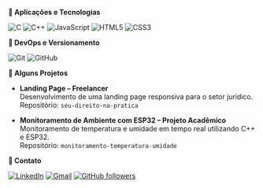 **🌷 Aplicações e Tecnologias**

![C](https://img.shields.io/badge/-C-00599C?style=flat&logo=c&logoColor=white)
![C++](https://img.shields.io/badge/-C++-00599C?style=flat&logo=c%2B%2B&logoColor=white)
![JavaScript](https://img.shields.io/badge/-JavaScript-F7DF1E?style=flat&logo=javascript&logoColor=black)
![HTML5](https://img.shields.io/badge/-HTML5-E34F26?style=flat&logo=html5&logoColor=white)
![CSS3](https://img.shields.io/badge/-CSS3-1572B6?style=flat&logo=css3&logoColor=white)


**🌸 DevOps e Versionamento**

![Git](https://img.shields.io/badge/-Git-F05032?style=flat&logo=git&logoColor=white)
![GitHub](https://img.shields.io/badge/-GitHub-181717?style=flat&logo=github&logoColor=white)

**🌼 Alguns Projetos**

- **Landing Page – Freelancer**  
  Desenvolvimento de uma landing page responsiva para o setor jurídico.  
  Repositório: `seu-direito-na-pratica`

- **Monitoramento de Ambiente com ESP32 – Projeto Acadêmico**  
  Monitoramento de temperatura e umidade em tempo real utilizando C++ e ESP32.  
  Repositório: `monitoramento-temperatura-umidade`

**🌺 Contato**

[![LinkedIn](https://img.shields.io/badge/LinkedIn-0A66C2?style=for-the-badge&logo=linkedin&logoColor=white)](https://www.linkedin.com/in/luanarevbd/)
[![Gmail](https://img.shields.io/badge/luanarevbd@gmail.com-D14836?style=for-the-badge&logo=gmail&logoColor=white)](mailto:luanarevbd@gmail.com)
[![GitHub followers](https://img.shields.io/github/followers/luarev?label=Follow&style=for-the-badge)](https://github.com/luarev)

